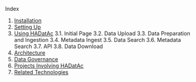 Index

1. [Installation](https://github.com/paulopinheiro1234/hadatac/wiki/HADatAc-User-Guide#1-installing-hadatac)
2. [Setting Up](https://github.com/paulopinheiro1234/hadatac/wiki/HADatAc-User-Guide#2-setting-up-hadatac)
3. [Using HADatAc](https://github.com/paulopinheiro1234/hadatac/wiki/HADatAc-User-Guide#3-using-hadatac)
   3.1. Initial Page
   3.2. Data Upload
   3.3. Data Preparation and Ingestion
   3.4. Metadata Ingest
   3.5. Data Search
   3.6. Metadata Search
   3.7. API
   3.8. Data Download
4. [Architecture](https://github.com/paulopinheiro1234/hadatac/wiki/HADatAc-User-Guide#4-architecture)
5. [Data Governance](https://github.com/paulopinheiro1234/hadatac/wiki/HADatAc-User-Guide#5-data-governance)
6. [Projects Involving HADatAc](https://github.com/paulopinheiro1234/hadatac/wiki/HADatAc-User-Guide#6-projects-involved-with-hadatac)
7. [Related Technologies](https://github.com/paulopinheiro1234/hadatac/wiki/HADatAc-User-Guide#7-other-products-and-technologies-related-to-hadatac) 